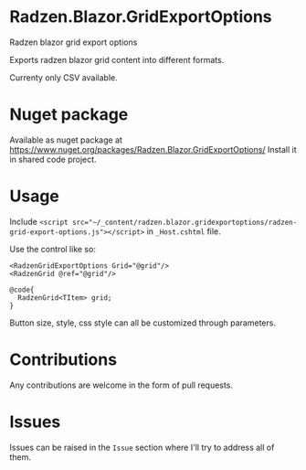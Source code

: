 # Radzen.Blazor.GridExportOptions
Radzen blazor grid export options

Exports radzen blazor grid content into different formats.

Currenty only CSV available.

# Nuget package
Available as nuget package at https://www.nuget.org/packages/Radzen.Blazor.GridExportOptions/
Install it in shared code project.

# Usage

Include `<script src="~/_content/radzen.blazor.gridexportoptions/radzen-grid-export-options.js"></script>` in `_Host.cshtml` file.

Use the control like so:

    <RadzenGridExportOptions Grid="@grid"/>
    <RadzenGrid @ref="@grid"/>

    @code{
      RadzenGrid<TItem> grid;
    }

Button size, style, css style can all be customized through parameters.

# Contributions

Any contributions are welcome in the form of pull requests.

# Issues

Issues can be raised in the `Issue` section where I'll try to address all of them.
